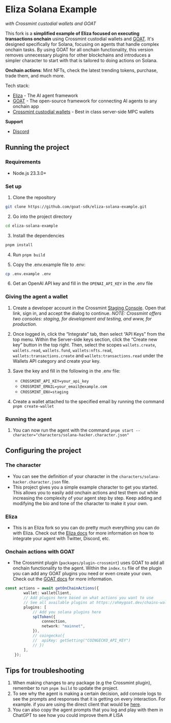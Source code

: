 # Eliza Solana Example
*with Crossmint custodial wallets and GOAT*

This fork is a **simplified example of Eliza focused on executing transactions onchain** using Crossmint custodial wallets and [GOAT](https://github.com/goat-sdk/goat-sdk). It's designed specifically for Solana, focusing on agents that handle complex onchain tasks. By using GOAT for all onchain functionality, this version removes unnecessary plugins for other blockchains and introduces a simpler character to start with that is tailored to doing actions on Solana.

**Onchain actions**: Mint NFTs, check the latest trending tokens, purchase, trade them, and much more.

Tech stack:
- [Eliza](https://github.com/ai16z/eliza) - The AI agent framework
- [GOAT](https://github.com/goat-sdk/goat-sdk) - The open-source framework for connecting AI agents to any onchain app
- [Crossmint custodial wallets](https://docs.crossmint.com/wallets/introduction) - Best in class server-side MPC wallets

**Support**
- [Discord](https://discord.gg/goat-sdk)


## Running the project
### Requirements
- Node.js 23.3.0+

### Set up

1. Clone the repository
```bash
git clone https://github.com/goat-sdk/eliza-solana-example.git
```

2. Go into the project directory
```bash
cd eliza-solana-example
```

3. Install the dependencies
```bash
pnpm install
```

4. Run `pnpm build`

5. Copy the .env.example file to .env:
```bash
cp .env.example .env
```

6. Get an OpenAI API key and fill in the `OPENAI_API_KEY` in the .env file

### Giving the agent a wallet

1. Create a developer account in the Crossmint [Staging Console](https://staging.crossmint.com/console). Open that link, sign in, and accept the dialog to continue. *NOTE: Crossmint offers two consoles: staging, for development and testing, and www, for production.*

2. Once logged in, click the “Integrate” tab, then select “API Keys” from the top menu. Within the Server-side keys section, click the “Create new key” button in the top right. Then, select the scopes `wallets.create`, `wallets.read`, `wallets.fund`, `wallets:nfts.read`, `wallets:transactions.create` and `wallets:transactions.read` under the Wallets API category and create your key.

3. Save the key and fill in the following in the .env file:
    - `CROSSMINT_API_KEY=your_api_key`
    - `CROSSMINT_EMAIL=your_email@example.com`
    - `CROSSMINT_ENV=staging`

4. Create a wallet attached to the specified email by running the command `pnpm create-wallet`

### Running the agent

1. You can now run the agent with the command `pnpm start --character="characters/solana-hacker.character.json"`


## Configuring the project
### The character
- You can see the definition of your character in the `characters/solana-hacker.character.json` file.
- This project gives you a simple example character to get you started. This allows you to easily add onchain actions and test them out while increasing the complexity of your agent step by step. Keep adding and modifying the bio and tone of the character to make it your own.

### Eliza
- This is an Eliza fork so you can do pretty much everything you can do with Eliza. Check out the [Eliza docs](https://ai16z.github.io/eliza/) for more information on how to integrate your agent with Twitter, Discord, etc.

### Onchain actions with GOAT
- The Crossmint plugin (`packages/plugin-crossmint`) uses GOAT to add all onchain functionality to the agent. Within the `index.ts` file of the plugin you can add any GOAT plugins you need or even create your own. Check out the [GOAT docs](https://ohmygoat.dev) for more information.
```typescript
const actions = await getOnChainActions({
        wallet: walletClient,
        // Add plugins here based on what actions you want to use
        // See all available plugins at https://ohmygoat.dev/chains-wallets-plugins#plugins
        plugins: [
            // Add you solana plugins here
            splToken({
                connection,
                network: "mainnet",
            }),
            // coingecko({
            //  apiKey: getSetting("COINGECKO_API_KEY")
            // })
        ],
    });
```

## Tips for troubleshooting
1. When making changes to any package (e.g the Crossmint plugin), remember to run `pnpm build` to update the project.
2. To see why the agent is making a certain decision, add console logs to see the prompts and responses that it is getting on every interaction. For example. if you are using the direct client that would be [here](https://github.com/goat-sdk/eliza-solana-example/blob/main/packages/client-direct/src/index.ts#L135).
3. You can also copy the agent prompts that you log and play with them in ChatGPT to see how you could improve them.# LISA
